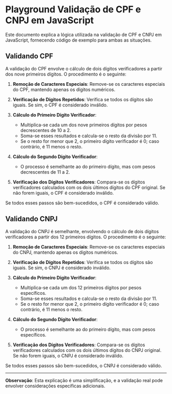 # Playground  Validação de CPF e CNPJ em JavaScript


Este documento explica a lógica utilizada na validação de CPF e CNPJ em JavaScript, fornecendo código de exemplo para ambas as situações.

## Validando CPF

A validação do CPF envolve o cálculo de dois dígitos verificadores a partir dos nove primeiros dígitos. O procedimento é o seguinte:

1. **Remoção de Caracteres Especiais**: Remove-se os caracteres especiais do CPF, mantendo apenas os dígitos numéricos.

2. **Verificação de Dígitos Repetidos**: Verifica se todos os dígitos são iguais. Se sim, o CPF é considerado inválido.

3. **Cálculo do Primeiro Dígito Verificador**:
   - Multiplica-se cada um dos nove primeiros dígitos por pesos decrescentes de 10 a 2.
   - Soma-se esses resultados e calcula-se o resto da divisão por 11.
   - Se o resto for menor que 2, o primeiro dígito verificador é 0; caso contrário, é 11 menos o resto.

4. **Cálculo do Segundo Dígito Verificador**:
   - O processo é semelhante ao do primeiro dígito, mas com pesos decrescentes de 11 a 2.

5. **Verificação dos Dígitos Verificadores**: Compara-se os dígitos verificadores calculados com os dois últimos dígitos do CPF original. Se não forem iguais, o CPF é considerado inválido.

Se todos esses passos são bem-sucedidos, o CPF é considerado válido.

## Validando CNPJ

A validação do CNPJ é semelhante, envolvendo o cálculo de dois dígitos verificadores a partir dos 12 primeiros dígitos. O procedimento é o seguinte:

1. **Remoção de Caracteres Especiais**: Remove-se os caracteres especiais do CNPJ, mantendo apenas os dígitos numéricos.

2. **Verificação de Dígitos Repetidos**: Verifica se todos os dígitos são iguais. Se sim, o CNPJ é considerado inválido.

3. **Cálculo do Primeiro Dígito Verificador**:
   - Multiplica-se cada um dos 12 primeiros dígitos por pesos específicos.
   - Soma-se esses resultados e calcula-se o resto da divisão por 11.
   - Se o resto for menor que 2, o primeiro dígito verificador é 0; caso contrário, é 11 menos o resto.

4. **Cálculo do Segundo Dígito Verificador**:
   - O processo é semelhante ao do primeiro dígito, mas com pesos específicos.

5. **Verificação dos Dígitos Verificadores**: Compara-se os dígitos verificadores calculados com os dois últimos dígitos do CNPJ original. Se não forem iguais, o CNPJ é considerado inválido.

Se todos esses passos são bem-sucedidos, o CNPJ é considerado válido.

---

**Observação**: Esta explicação é uma simplificação, e a validação real pode envolver considerações específicas adicionais.